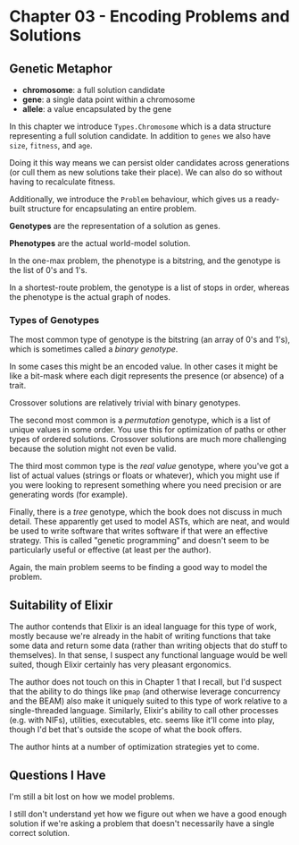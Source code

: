 # Chapter 03 - Encoding Problems and Solutions

## Genetic Metaphor

+ **chromosome**: a full solution candidate
+ **gene**: a single data point within a chromosome
+ **allele**: a value encapsulated by the gene

In this chapter we introduce `Types.Chromosome` which is a data structure
representing a full solution candidate. In addition to `genes` we also have
`size`, `fitness`, and `age`.

Doing it this way means we can persist older candidates across generations (or
cull them as new solutions take their place). We can also do so without having
to recalculate fitness.

Additionally, we introduce the `Problem` behaviour, which gives us a ready-built
structure for encapsulating an entire problem.

**Genotypes** are the representation of a solution as genes.

**Phenotypes** are the actual world-model solution.

In the one-max problem, the phenotype is a bitstring, and the genotype is the
list of 0's and 1's.

In a shortest-route problem, the genotype is a list of stops in order, whereas
the phenotype is the actual graph of nodes.

### Types of Genotypes

The most common type of genotype is the bitstring (an array of 0's and 1's),
which is sometimes called a *binary genotype*.

In some cases this might be an encoded value. In other cases it might be like a
bit-mask where each digit represents the presence (or absence) of a trait.

Crossover solutions are relatively trivial with binary genotypes.

The second most common is a *permutation* genotype, which is a list of unique values in
some order. You use this for optimization of paths or other types of ordered
solutions. Crossover solutions are much more challenging because the solution
might not even be valid.

The third most common type is the *real value* genotype, where you've got a list of
actual values (strings or floats or whatever), which you might use if you were
looking to represent something where you need precision or are generating words
(for example).

Finally, there is a *tree* genotype, which the book does not discuss in much
detail. These apparently get used to model ASTs, which are neat, and would be
used to write software that writes software if that were an effective strategy.
This is called "genetic programming" and doesn't seem to be particularly useful
or effective (at least per the author).

Again, the main problem seems to be finding a good way to model the problem.

## Suitability of Elixir

The author contends that Elixir is an ideal language for this type of work,
mostly because we're already in the habit of writing functions that take some
data and return some data (rather than writing objects that do stuff to
themselves). In that sense, I suspect any functional language would be well
suited, though Elixir certainly has very pleasant ergonomics.

The author does not touch on this in Chapter 1 that I recall, but I'd suspect
that the ability to do things like `pmap` (and otherwise leverage concurrency
and the BEAM) also make it uniquely suited to this type of work relative to a
single-threaded language. Similarly, Elixir's ability to call other processes
(e.g. with NIFs), utilities, executables, etc. seems like it'll come into play,
though I'd bet that's outside the scope of what the book offers.

The author hints at a number of optimization strategies yet to come.

## Questions I Have

I'm still a bit lost on how we model problems.

I still don't understand yet how we figure out when we have a good enough
solution if we're asking a problem that doesn't necessarily have a single
correct solution.
